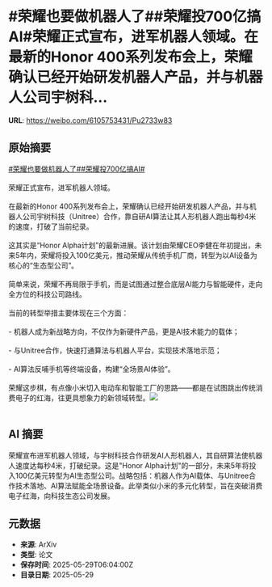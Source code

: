 # #荣耀也要做机器人了##荣耀投700亿搞AI#荣耀正式宣布，进军机器人领域。在最新的Honor 400系列发布会上，荣耀确认已经开始研发机器人产品，并与机器人公司宇树科...

**URL**: https://weibo.com/6105753431/Pu2733w83

## 原始摘要

<a href="https://m.weibo.cn/search?containerid=231522type%3D1%26t%3D10%26q%3D%23%E8%8D%A3%E8%80%80%E4%B9%9F%E8%A6%81%E5%81%9A%E6%9C%BA%E5%99%A8%E4%BA%BA%E4%BA%86%23&amp;extparam=%23%E8%8D%A3%E8%80%80%E4%B9%9F%E8%A6%81%E5%81%9A%E6%9C%BA%E5%99%A8%E4%BA%BA%E4%BA%86%23" data-hide=""><span class="surl-text">#荣耀也要做机器人了#</span></a><a href="https://m.weibo.cn/search?containerid=231522type%3D1%26t%3D10%26q%3D%23%E8%8D%A3%E8%80%80%E6%8A%95700%E4%BA%BF%E6%90%9EAI%23&amp;extparam=%23%E8%8D%A3%E8%80%80%E6%8A%95700%E4%BA%BF%E6%90%9EAI%23" data-hide=""><span class="surl-text">#荣耀投700亿搞AI#</span></a><br><br>荣耀正式宣布，进军机器人领域。<br><br>在最新的Honor 400系列发布会上，荣耀确认已经开始研发机器人产品，并与机器人公司宇树科技（Unitree）合作，靠自研AI算法让其人形机器人跑出每秒4米的速度，打破了当前纪录。<br><br>这其实是“Honor Alpha计划”的最新进展。该计划由荣耀CEO李健在年初提出，未来5年内，荣耀将投入100亿美元，推动荣耀从传统手机厂商，转型为以AI设备为核心的“生态型公司”。<br><br>简单来说，荣耀不再局限于手机，而是试图通过整合底层AI能力与智能硬件，走向全方位的科技公司路线。<br><br>当前的转型举措主要体现在三个方面：<br><br>- 机器人成为新战略方向，不仅作为新硬件产品，更是AI技术能力的载体；<br><br>- 与Unitree合作，快速打通算法与机器人平台，实现技术落地示范；<br><br>- AI算法反哺手机等终端设备，构建“全场景AI体验”。<br><br>荣耀这步棋，有点像小米切入电动车和智能工厂的思路——都是在试图跳出传统消费电子的红海，往更具想象力的新领域转型。<img style="" src="https://tvax4.sinaimg.cn/large/006Fd7o3gy1i1w4tkjeedj31jk112npd.jpg" referrerpolicy="no-referrer"><br><br>

## AI 摘要

荣耀宣布进军机器人领域，与宇树科技合作研发AI人形机器人，其自研算法使机器人速度达每秒4米，打破纪录。这是"Honor Alpha计划"的一部分，未来5年将投入100亿美元转型为AI生态型公司。战略包括：机器人作为AI载体、与Unitree合作技术落地、AI算法赋能全场景设备。此举类似小米的多元化转型，旨在突破消费电子红海，向科技生态公司发展。

## 元数据

- **来源**: ArXiv
- **类型**: 论文
- **保存时间**: 2025-05-29T06:04:00Z
- **目录日期**: 2025-05-29
